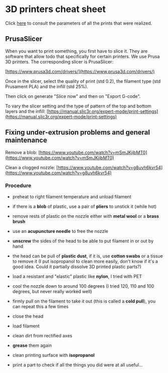 # 3D printers cheat sheet

Click [here](./printsParameters.md) to consult the parameters of all the prints that were realized.

## PrusaSlicer

When you want to print something, you first have to slice it. They are software that allow todo that specifically for certain printers. We use Prusa 3D printers. The corresponding slicer is PrusaSlicer:

[https://www.prusa3d.com/drivers/](https://www.prusa3d.com/drivers/)

Once in the slicer, select the quality of print (std 0.2), the filament type (std Prusament PLA) and the infill (std 25%).

Then click on generate "Slice now" and then on "Export G-code".

To vary the slicer setting and the type of pattern of the top and bottom layers and the infill: [https://manual.slic3r.org/expert-mode/print-settings](https://manual.slic3r.org/expert-mode/print-settings)

## Fixing under-extrusion problems and general maintenance

Remove a blob: [https://www.youtube.com/watch?v=mSmJKjibMT0](https://www.youtube.com/watch?v=mSmJKjibMT0)


Clean a clogged nozzle: [https://www.youtube.com/watch?v=g8uvh6kvr54](https://www.youtube.com/watch?v=g8uvh6kvr54)


### Procedure
- preheat to right filament temperature and unload filament
- if there is a __blob__ of plastic, use a pair of __pliers__ to unstick it (while hot)
- remove rests of plastic on the nozzle either with __metal wool__ or a __brass brush__
- use an __acupuncture needle__ to free the nozzle

- __unscrew__ the sides of the head to be able to put filament in or out by hand
- the head can be pull of __plastic dust__, if it is, use __cotton swabs__ or a tissue to remove it (I put isopropanol to clean more easily, don't know if it's a good idea. Could it partially dissolve 3D printed plastic parts?)
- load a resistant and "elastic" plastic like __nylon__, I tried with PET
- cool the nozzle down to around 100 degrees (I tried 120, 110 and 100 degrees, but never really worked well)
- firmly pull on the filament to take it out (this is called a __cold pull__), you can repeat this a few times
- close the head
- load filament

- clean dirt from rectified axes
- __grease__ them again
- clean printing surface with __isopropanol__

- print a part to check if all the things you did were at all useful...

